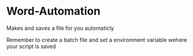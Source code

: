 # Word-Automation
Makes and saves a file for you automaticly

Remember to create a batch file and set a environment variable wehere your script is saved
